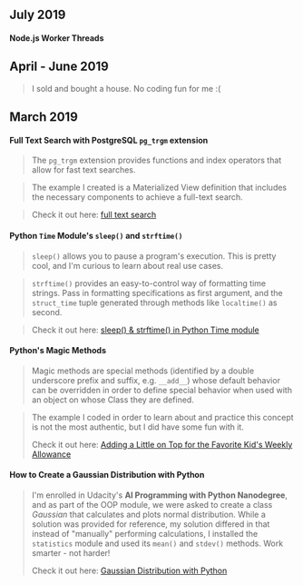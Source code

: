 ## July 2019

#### Node.js Worker Threads

## April - June 2019

> I sold and bought a house. No coding fun for me :(

## March 2019

#### Full Text Search with PostgreSQL `pg_trgm` extension

> The `pg_trgm` extension provides functions and index operators that allow for fast text searches.

> The example I created is a Materialized View definition that includes the necessary components to achieve a full-text search.

> Check it out here: [full text search](march2019/pg_trgm)

#### Python `Time` Module's `sleep()` and `strftime()`

> `sleep()` allows you to pause a program's execution. This is pretty cool, and I'm curious to learn about real use cases.

> `strftime()` provides an easy-to-control way of formatting time strings. Pass in formatting specifications as first argument, and the `struct_time` tuple generated through methods like `localtime()` as second.

> Check it out here: [sleep() & strftime() in Python Time module](march2019/python-timing)

#### Python's Magic Methods

> Magic methods are special methods (identified by a double underscore prefix and suffix, e.g. `__add__`) whose default behavior can be overridden in order to define special behavior when used with an object on whose Class they are defined.

> The example I coded in order to learn about and practice this concept is not the most authentic, but I did have some fun with it.
>
> Check it out here: [Adding a Little on Top for the Favorite Kid's Weekly Allowance](march2019/magic-methods)

#### How to Create a Gaussian Distribution with Python

> I'm enrolled in Udacity's **AI Programming with Python Nanodegree**, and as part of the OOP module, we were asked to create a class *Gaussian* that calculates and plots normal distribution. While a solution was provided for reference, my solution differed in that instead of "manually" performing calculations, I installed the `statistics` module and used its `mean()` and `stdev()` methods. Work smarter - not harder!
>
> Check it out here: [Gaussian Distribution with Python](march2019/gaussian)
